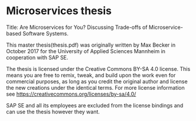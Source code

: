# Microservices thesis
Title: Are Microservices for You? Discussing Trade-offs of Microservice-based Software Systems.

This master thesis(thesis.pdf) was originally written by Max Becker in October 2017 for the University of Applied Sciences Mannheim in cooperation with SAP SE.

The thesis is licensed under the Creative Commons BY-SA 4.0 license.
This means you are free to remix, tweak, and build upon the work even for commercial purposes, as long as you credit the original author and license the new creations under the identical terms.
For more license information see https://creativecommons.org/licenses/by-sa/4.0/

SAP SE and all its employees are excluded from the license bindings and can use the thesis however they want.
